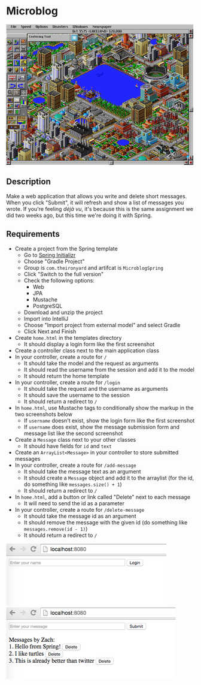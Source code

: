 # Microblog

![screenshot](screenshot.png)

## Description

Make a web application that allows you write and delete short messages. When you click "Submit", it will refresh and show a list of messages you wrote. If you're feeling *déjà vu*, it's because this is the same assignment we did two weeks ago, but this time we're doing it with Spring.

## Requirements

* Create a project from the Spring template
  * Go to [Spring Initializr](https://start.spring.io/)
  * Choose "Gradle Project"
  * Group is `com.theironyard` and artifcat is `MicroblogSpring`
  * Click "Switch to the full version"
  * Check the following options:
    * Web
    * JPA
    * Mustache
    * PostgreSQL
  * Download and unzip the project
  * Import into IntelliJ
  * Choose "Import project from external model" and select Gradle
  * Click Next and Finish
* Create `home.html` in the templates directory
  * It should display a login form like the first screenshot
* Create a controller class next to the main application class
* In your controller, create a route for `/`
  * It should take the model and the request as arguments
  * It should read the username from the session and add it to the model
  * It should return the home template
* In your controller, create a route for `/login`
  * It should take the request and the username as arguments
  * It should save the username to the session
  * It should return a redirect to `/`
* In `home.html`, use Mustache tags to conditionally show the markup in the two screenshots below
  * If `username` doesn't exist, show the login form like the first screenshot
  * If `username` does exist, show the message submission form and message list like the second screenshot
* Create a `Message` class next to your other classes
  * It should have fields for `id` and `text`
* Create an `ArrayList<Message>` in your controller to store submitted messages
* In your controller, create a route for `/add-message`
  * It should take the message text as an argument
  * It should create a `Message` object and add it to the arraylist (for the id, do something like `messages.size() + 1`)
  * It should return a redirect to `/`
* In `home.html`, add a button or link called "Delete" next to each message
  * It will need to send the id as a parameter
* In your controller, create a route for `/delete-message`
  * It should take the message id as an argument
  * It should remove the message with the given id (do something like `messages.remove(id - 1)`)
  * It should return a redirect to `/`

![screenshot 1](screenshot1.png)
![screenshot 2](screenshot2.png)
